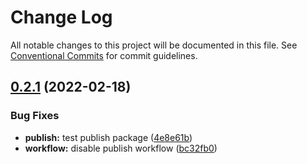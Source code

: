 # Change Log

All notable changes to this project will be documented in this file.
See [Conventional Commits](https://conventionalcommits.org) for commit guidelines.

## [0.2.1](https://github.com/smerth/gatsby-theme-template/compare/v0.3.0...v0.2.1) (2022-02-18)


### Bug Fixes

* **publish:** test publish package ([4e8e61b](https://github.com/smerth/gatsby-theme-template/commit/4e8e61b1e99247c45b841aca0f548ae696a0f389))
* **workflow:** disable publish workflow ([bc32fb0](https://github.com/smerth/gatsby-theme-template/commit/bc32fb02687d016c6d539db82a4e459e8afb1561))
